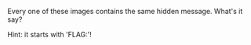 Every one of these images contains the same hidden message. What's it say?

Hint: it starts with 'FLAG:'!
